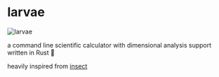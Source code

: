 # larvae

![larvae](https://gitlab.com/uploads/-/system/project/avatar/32538279/larvae.jpg?width=128?height=100)

a command line scientific calculator with dimensional analysis support written in Rust 🦀

heavily inspired from [insect](https://github.com/sharkdp/insect)
